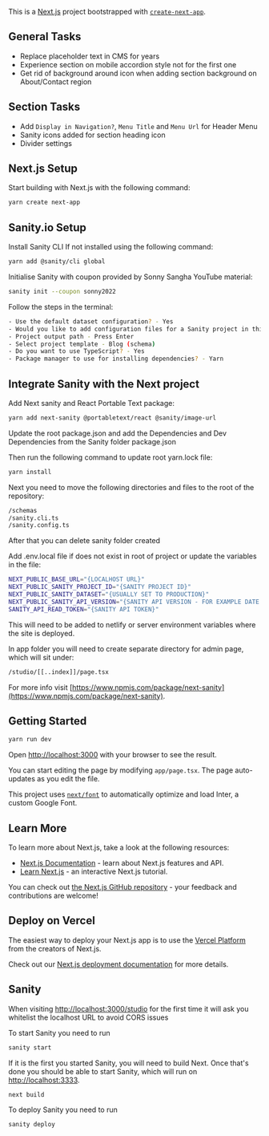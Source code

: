 This is a [Next.js](https://nextjs.org/) project bootstrapped with [`create-next-app`](https://github.com/vercel/next.js/tree/canary/packages/create-next-app).

## General Tasks

- Replace placeholder text in CMS for years
- Experience section on mobile accordion style not for the first one
- Get rid of background around icon when adding section background on About/Contact region

## Section Tasks

- Add `Display in Navigation?`, `Menu Title` and `Menu Url` for Header Menu
- Sanity icons added for section heading icon
- Divider settings

## Next.js Setup

Start building with Next.js with the following command:

```bash
yarn create next-app
```

## Sanity.io Setup

Install Sanity CLI If not installed using the following command:

```bash
yarn add @sanity/cli global
```

Initialise Sanity with coupon provided by Sonny Sangha YouTube material:

```bash
sanity init --coupon sonny2022
```

Follow the steps in the terminal:

```bash
- Use the default dataset configuration? - Yes
- Would you like to add configuration files for a Sanity project in this Next.js folder? - No
- Project output path - Press Enter
- Select project template - Blog (schema)
- Do you want to use TypeScript? - Yes
- Package manager to use for installing dependencies? - Yarn
```

## Integrate Sanity with the Next project

Add Next sanity and React Portable Text package:

```bash
yarn add next-sanity @portabletext/react @sanity/image-url
```

Update the root package.json and add the Dependencies and Dev Dependencies from the Sanity folder package.json

Then run the following command to update root yarn.lock file:

```bash
yarn install
```

Next you need to move the following directories and files to the root of the repository:

```bash
/schemas
/sanity.cli.ts
/sanity.config.ts
```

After that you can delete sanity folder created

Add .env.local file if does not exist in root of project or update the variables in the file:

```bash
NEXT_PUBLIC_BASE_URL="{LOCALHOST URL}"
NEXT_PUBLIC_SANITY_PROJECT_ID="{SANITY PROJECT ID}"
NEXT_PUBLIC_SANITY_DATASET="{USUALLY SET TO PRODUCTION}"
NEXT_PUBLIC_SANITY_API_VERSION="{SANITY API VERSION - FOR EXAMPLE DATE PROJECT STARTED}"
SANITY_API_READ_TOKEN="{SANITY API TOKEN}"
```

This will need to be added to netlify or server environment variables where the site is deployed.

In app folder you will need to create separate directory for admin page, which will sit under:

```bash
/studio/[[..index]]/page.tsx
```

For more info visit [https://www.npmjs.com/package/next-sanity](https://www.npmjs.com/package/next-sanity).

## Getting Started

```bash
yarn run dev
```

Open [http://localhost:3000](http://localhost:3000) with your browser to see the result.

You can start editing the page by modifying `app/page.tsx`. The page auto-updates as you edit the file.

This project uses [`next/font`](https://nextjs.org/docs/basic-features/font-optimization) to automatically optimize and load Inter, a custom Google Font.

## Learn More

To learn more about Next.js, take a look at the following resources:

- [Next.js Documentation](https://nextjs.org/docs) - learn about Next.js features and API.
- [Learn Next.js](https://nextjs.org/learn) - an interactive Next.js tutorial.

You can check out [the Next.js GitHub repository](https://github.com/vercel/next.js/) - your feedback and contributions are welcome!

## Deploy on Vercel

The easiest way to deploy your Next.js app is to use the [Vercel Platform](https://vercel.com/new?utm_medium=default-template&filter=next.js&utm_source=create-next-app&utm_campaign=create-next-app-readme) from the creators of Next.js.

Check out our [Next.js deployment documentation](https://nextjs.org/docs/deployment) for more details.

## Sanity

When visiting [http://localhost:3000/studio](http://localhost:3000/studio) for the first time it will ask you whitelist the localhost URL to avoid CORS issues

To start Sanity you need to run

```bash
sanity start
```

If it is the first you started Sanity, you will need to build Next. Once that's done you should be able to start Sanity, which will run on [http://localhost:3333](http://localhost:3333).

```bash
next build
```

To deploy Sanity you need to run

```bash
sanity deploy
```
